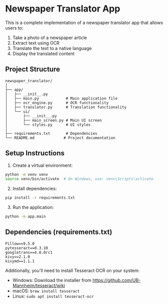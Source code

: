# Newspaper Translator App

This is a complete implementation of a newspaper translator app that allows users to:
1. Take a photo of a newspaper article
2. Extract text using OCR
3. Translate the text to a native language
4. Display the translated content

## Project Structure

```
newspaper_translator/
│
├── app/
│   ├── __init__.py
│   ├── main.py            # Main application file
│   ├── ocr_engine.py      # OCR functionality
│   ├── translator.py      # Translation functionality
│   └── ui/
│       ├── __init__.py
│       ├── main_screen.py # Main UI screen
│       └── styles.py      # UI styles
│
├── requirements.txt       # Dependencies
└── README.md             # Project documentation
```

## Setup Instructions

1. Create a virtual environment:
```bash
python -m venv venv
source venv/bin/activate  # On Windows, use: venv\Scripts\activate
```

2. Install dependencies:
```bash
pip install -r requirements.txt
```

3. Run the application:
```bash
python -m app.main
```

## Dependencies (requirements.txt)

```
Pillow==9.5.0
pytesseract==0.3.10
googletrans==4.0.0rc1
kivy==2.1.0
kivymd==1.1.1
```

Additionally, you'll need to install Tesseract OCR on your system:
- Windows: Download the installer from https://github.com/UB-Mannheim/tesseract/wiki
- macOS: `brew install tesseract`
- Linux: `sudo apt install tesseract-ocr`
